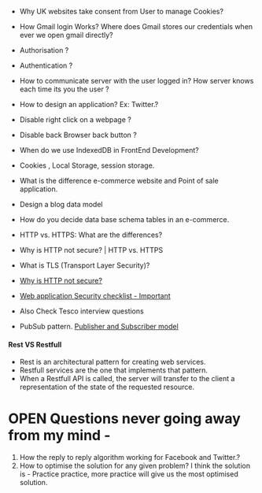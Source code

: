 - Why UK websites take consent from User to manage Cookies?

- How Gmail login Works? Where does Gmail stores our credentials when ever we open gmail directly?

- Authorisation ?

- Authentication ?

- How to communicate server with the user logged in? How server knows each time its you the user ? 

- How to design an application? Ex: Twitter.? 

- Disable right click on a webpage ? 

- Disable back Browser back button ?

- When do we use IndexedDB in FrontEnd Development? 

- Cookies , Local Storage, session storage. 

- What is the difference e-commerce website and Point of sale application.

- Design a blog data model

- How do you decide data base schema tables in an e-commerce. 

- HTTP vs. HTTPS: What are the differences? 
- Why is HTTP not secure? | HTTP vs. HTTPS
- What is TLS (Transport Layer Security)? 
- [Why is HTTP not secure?](https://www.cloudflare.com/learning/ssl/why-is-http-not-secure/)

- [Web application Security checklist - Important](https://www.appsecmonkey.com/blog/web-application-security-checklist) 

- Also Check Tesco interview questions

- PubSub pattern. [Publisher and Subscriber model](https://medium.com/@thebabscraig/javascript-design-patterns-part-2-the-publisher-subscriber-pattern-8fe07e157213#:~:text=The%20Publisher%2FSubscriber%20pattern%2C%20or,is%20quite%20common%20in%20JavaScript)

#### Rest VS Restfull 

- Rest is an architectural pattern for creating web services. 
- Restfull services are the one that implements that pattern. 
- When a Restfull API is called, the server will transfer to the client a representation of the state of the requested resource. 

# OPEN Questions never going away from my mind - 

1. How the reply to reply algorithm working for Facebook and Twitter.? 
2. How to optimise the solution for any given problem? I think the solution is - Practice practice, more practice will give us the most optimised solution.


